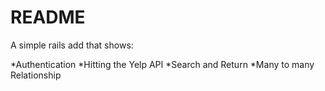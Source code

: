 # README

A simple rails add that shows:

*Authentication
*Hitting the Yelp API
*Search and Return
*Many to many Relationship
